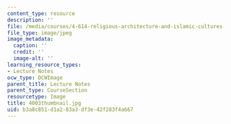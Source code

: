 ```yaml
---
content_type: resource
description: ''
file: /media/courses/4-614-religious-architecture-and-islamic-cultures-fall-2002/b3a8c851d1a283a3df3e42f283f4a667_4003thumbnail.jpg
file_type: image/jpeg
image_metadata:
  caption: ''
  credit: ''
  image-alt: ''
learning_resource_types:
- Lecture Notes
ocw_type: OCWImage
parent_title: Lecture Notes
parent_type: CourseSection
resourcetype: Image
title: 4003thumbnail.jpg
uid: b3a8c851-d1a2-83a3-df3e-42f283f4a667
---
```

